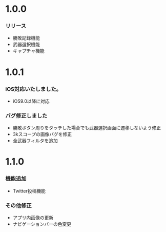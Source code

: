 # 1.0.0  
  
### リリース  
* 勝敗記録機能  
* 武器選択機能  
* キャプチャ機能  
  
# 1.0.1  
  
### iOS対応いたしました。  
* iOS9.0以降に対応  
  
### バグ修正しました  
* 勝敗ボタン周りをタッチした場合でも武器選択画面に遷移しないよう修正  
* 3kスコープの画像バグを修正  
* 全武器フィルタを追加  
  
# 1.1.0

### 機能追加
* Twitter投稿機能  

### その他修正  
* アプリ内画像の更新  
* ナビゲーションバーの色変更  